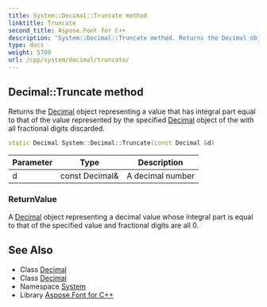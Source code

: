```yaml
---
title: System::Decimal::Truncate method
linktitle: Truncate
second_title: Aspose.Font for C++
description: 'System::Decimal::Truncate method. Returns the Decimal object representing a value that has integral part equal to that of the value represented by the specified Decimal object of the with all fractional digits discarded in C++.'
type: docs
weight: 5700
url: /cpp/system/decimal/truncate/
---
```

## Decimal::Truncate method


Returns the [Decimal](../) object representing a value that has integral part equal to that of the value represented by the specified [Decimal](../) object of the with all fractional digits discarded.

```cpp
static Decimal System::Decimal::Truncate(const Decimal &d)
```


| Parameter | Type | Description |
| --- | --- | --- |
| d | const Decimal\& | A decimal number |

### ReturnValue

A [Decimal](../) object representing a decimal value whose integral part is equal to that of the specified value and fractional digits are all 0.

## See Also

* Class [Decimal](../)
* Class [Decimal](../)
* Namespace [System](../../)
* Library [Aspose.Font for C++](../../../)
